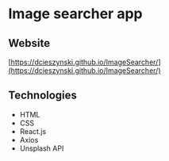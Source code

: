 # Image searcher app

## Website
[https://dcieszynski.github.io/ImageSearcher/](https://dcieszynski.github.io/ImageSearcher/)

## Technologies
* HTML
* CSS
* React.js
* Axios
* Unsplash API
